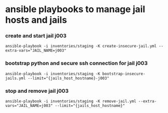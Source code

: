 # ansible playbooks to manage jail hosts and jails

### create and start jail j003

```
ansible-playbook -i inventories/staging -K create-insecure-jail.yml --extra-vars="JAIL_NAME=j003"
```

### bootstrap python and secure ssh connection for jail j003

```
ansible-playbook -i inventories/staging -K bootstrap-insecure-jails.yml --limit="{jails_host_hostname}-j003"
```

### stop and remove jail j003

```
ansible-playbook -i inventories/staging -K remove-jail.yml --extra-vars="JAIL_NAME=j003" --limit="{jails_host_hostname}"
```

